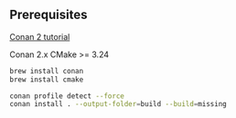 ## Prerequisites
[Conan 2 tutorial](https://docs.conan.io/2/tutorial/consuming_packages/build_simple_cmake_project.html)

Conan 2.x
CMake >= 3.24

```bash
brew install conan
brew install cmake

conan profile detect --force
conan install . --output-folder=build --build=missing
```